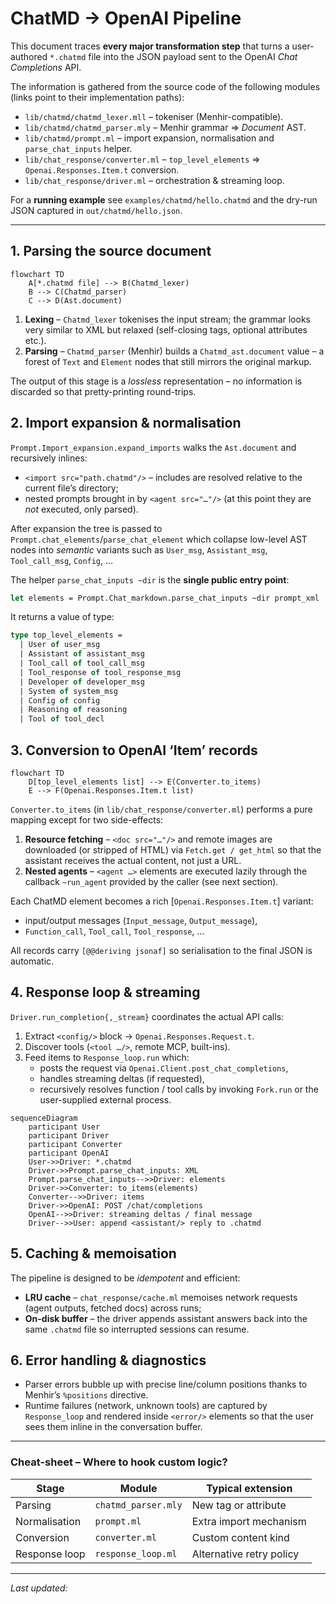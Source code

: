 # ChatMD → OpenAI Pipeline

This document traces **every major transformation step** that turns a
user-authored `*.chatmd` file into the JSON payload sent to the
OpenAI *Chat Completions* API.

The information is gathered from the source code of the following
modules (links point to their implementation paths):

* `lib/chatmd/chatmd_lexer.mll` – tokeniser (Menhir-compatible).
* `lib/chatmd/chatmd_parser.mly` – Menhir grammar ⇒ *Document* AST.
* `lib/chatmd/prompt.ml` – import expansion, normalisation and
  `parse_chat_inputs` helper.
* `lib/chat_response/converter.ml` – `top_level_elements` ⇒
  `Openai.Responses.Item.t` conversion.
* `lib/chat_response/driver.ml` – orchestration & streaming loop.

For a **running example** see
`examples/chatmd/hello.chatmd` and the dry-run JSON captured in
`out/chatmd/hello.json`.

---

## 1. Parsing the source document

```mermaid
flowchart TD
    A[*.chatmd file] --> B(Chatmd_lexer)
    B --> C(Chatmd_parser)
    C --> D(Ast.document)
```

1. **Lexing** – `Chatmd_lexer` tokenises the input stream; the grammar
   looks very similar to XML but relaxed (self-closing tags, optional
   attributes etc.).
2. **Parsing** – `Chatmd_parser` (Menhir) builds a
   `Chatmd_ast.document` value – a forest of `Text` and `Element`
   nodes that still mirrors the original markup.

The output of this stage is a *lossless* representation – no
information is discarded so that pretty-printing round-trips.

## 2. Import expansion & normalisation

`Prompt.Import_expansion.expand_imports` walks the `Ast.document` and
recursively inlines:

* `<import src="path.chatmd"/>` – includes are resolved relative to the
  current file’s directory;
* nested prompts brought in by `<agent src="…"/>` (at this point they
  are *not* executed, only parsed).

After expansion the tree is passed to
`Prompt.chat_elements`/`parse_chat_element` which collapse low-level AST
nodes into *semantic* variants such as `User_msg`, `Assistant_msg`,
`Tool_call_msg`, `Config`, …

The helper `parse_chat_inputs ~dir` is the **single public entry point**:

```ocaml
let elements = Prompt.Chat_markdown.parse_chat_inputs ~dir prompt_xml
```

It returns a value of type:

```ocaml
type top_level_elements =
  | User of user_msg
  | Assistant of assistant_msg
  | Tool_call of tool_call_msg
  | Tool_response of tool_response_msg
  | Developer of developer_msg
  | System of system_msg
  | Config of config
  | Reasoning of reasoning
  | Tool of tool_decl
```

## 3. Conversion to OpenAI ‘Item’ records

```mermaid
flowchart TD
    D[top_level_elements list] --> E(Converter.to_items)
    E --> F(Openai.Responses.Item.t list)
```

`Converter.to_items` (in `lib/chat_response/converter.ml`) performs a
pure mapping except for two side-effects:

1. **Resource fetching** – `<doc src="…"/>` and remote images are
   downloaded (or stripped of HTML) via `Fetch.get / get_html` so that
   the assistant receives the actual content, not just a URL.
2. **Nested agents** – `<agent …>` elements are executed lazily through
   the callback `~run_agent` provided by the caller (see next section).

Each ChatMD element becomes a rich [`Openai.Responses.Item.t`]
variant:

* input/output messages (`Input_message`, `Output_message`),
* `Function_call`, `Tool_call`, `Tool_response`, …

All records carry `[@@deriving jsonaf]` so serialisation to the final
JSON is automatic.

## 4. Response loop & streaming

`Driver.run_completion{,_stream}` coordinates the actual API calls:

1. Extract `<config/>` block → `Openai.Responses.Request.t`.
2. Discover tools (`<tool …/>`, remote MCP, built-ins).
3. Feed items to `Response_loop.run` which:
   * posts the request via `Openai.Client.post_chat_completions`,
   * handles streaming deltas (if requested),
   * recursively resolves function / tool calls by invoking `Fork.run`
     or the user-supplied external process.

```mermaid
sequenceDiagram
    participant User
    participant Driver
    participant Converter
    participant OpenAI
    User->>Driver: *.chatmd
    Driver->>Prompt.parse_chat_inputs: XML
    Prompt.parse_chat_inputs-->>Driver: elements
    Driver->>Converter: to_items(elements)
    Converter-->>Driver: items
    Driver->>OpenAI: POST /chat/completions
    OpenAI-->>Driver: streaming deltas / final message
    Driver-->>User: append <assistant/> reply to .chatmd
```

## 5. Caching & memoisation

The pipeline is designed to be *idempotent* and efficient:

* **LRU cache** – `chat_response/cache.ml` memoises network requests
  (agent outputs, fetched docs) across runs;
* **On-disk buffer** – the driver appends assistant answers back into
  the same `.chatmd` file so interrupted sessions can resume.

## 6. Error handling & diagnostics

* Parser errors bubble up with precise line/column positions thanks to
  Menhir’s `%positions` directive.
* Runtime failures (network, unknown tools) are captured by
  `Response_loop` and rendered inside `<error/>` elements so that the
  user sees them inline in the conversation buffer.

---

### Cheat-sheet – Where to hook custom logic?

| Stage | Module | Typical extension |
|-------|--------|-------------------|
| Parsing | `chatmd_parser.mly` | New tag or attribute |
| Normalisation | `prompt.ml` | Extra import mechanism |
| Conversion | `converter.ml` | Custom content kind |
| Response loop | `response_loop.ml` | Alternative retry policy |

---

*Last updated: <!--DATE-->*

